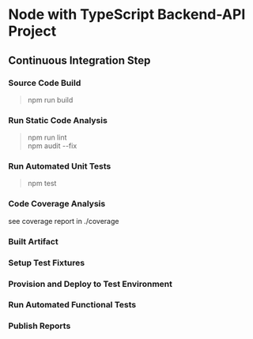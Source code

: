 # Node with TypeScript Backend-API Project

## Continuous Integration Step

### Source Code Build

>npm run build

### Run Static Code Analysis

>npm run lint\
>npm audit --fix

### Run Automated Unit Tests

>npm test

### Code Coverage Analysis

see coverage report in ./coverage

### Built Artifact

### Setup Test Fixtures

### Provision and Deploy to Test Environment

### Run Automated Functional Tests

### Publish Reports

